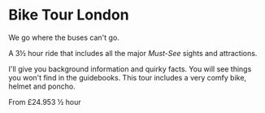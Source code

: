 
# Bike Tour London

<span class="lead">We go where the buses can't go.</span>

A 3½ hour ride that includes all the major *Must-See* sights and attractions.

I'll give you background information and quirky facts. You will see things
you won't find in the guidebooks. This tour includes a very comfy bike, helmet
and poncho.

From <span class="price">£24.95</span><span class="duration">3 &frac12; hour</span>
